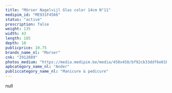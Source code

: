 ```yaml
---
title: "Mörser Nagelvijl Glas color 14cm N°11"
medipim_id: "ME931F4566"
status: "active"
prescription: false
weight: 135
width: 43
length: 185
depth: 10
publicprice: 10.75
brands_name_nl: "Morser"
cnk: "2912889"
photos_medium: "https://media.medipim.be/media/450x450/bf92cb33ddf6e01b8a164de6e2b3e12718d31d63.jpg"
apbcategory_name_nl: "Ander"
publiccategory_name_nl: "Manicure & pedicure"
---
```

null
